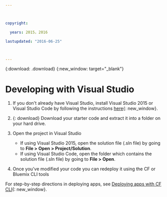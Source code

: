 ```yaml
---



copyright:

  years: 2015，2016

lastupdated: "2016-06-25"



---
```


{:download: .download}
{:new_window: target="_blank"}

# Developing with Visual Studio

  1. If you don't already have Visual Studio, install Visual Studio 2015 or Visual Studio Code by following the instructions [here](https://msdn.microsoft.com/en-us/library/e2h7fzkw.aspx){: new_window}.

  1. {: download} Download your starter code and extract it into a folder on your hard drive.

  1. Open the project in Visual Studio

      + If using Visual Studio 2015, open the solution file (.sln file) by going to **File > Open > Project/Solution**.
      + If using Visual Studio Code, open the folder which contains the solution file (.sln file) by going to **File > Open**.

  1. Once you've modified your code you can redeploy it using the CF or Bluemix CLI tools

For step-by-step directions in deploying apps, see [Deploying apps with CF CLI](./install_cli.html){: new_window}.
